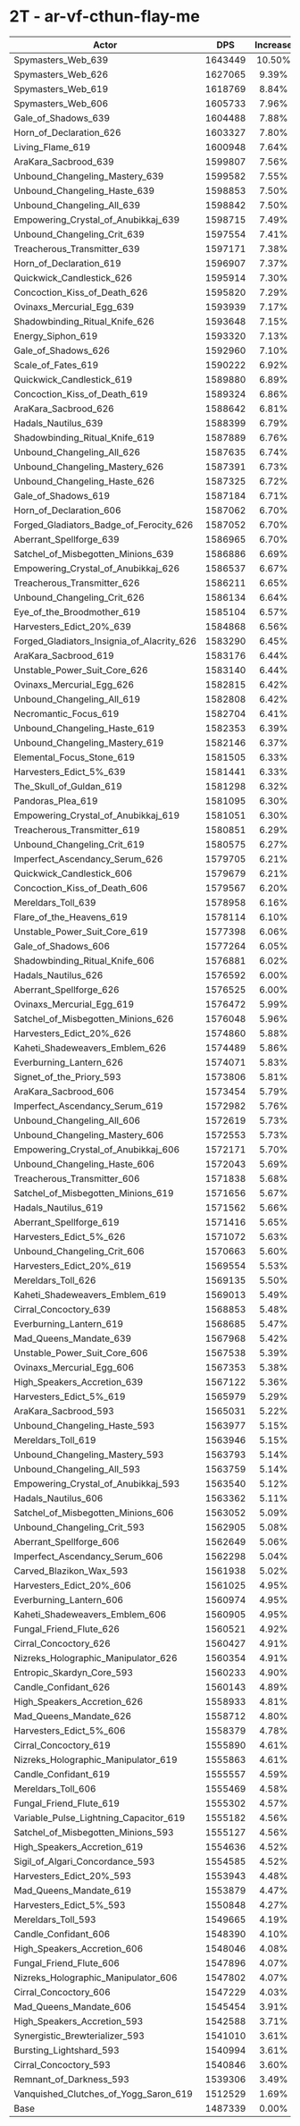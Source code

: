 # 2T - ar-vf-cthun-flay-me
| Actor | DPS | Increase |
|---|:---:|:---:|
|Spymasters_Web_639|1643449|10.50%|
|Spymasters_Web_626|1627065|9.39%|
|Spymasters_Web_619|1618769|8.84%|
|Spymasters_Web_606|1605733|7.96%|
|Gale_of_Shadows_639|1604488|7.88%|
|Horn_of_Declaration_626|1603327|7.80%|
|Living_Flame_619|1600948|7.64%|
|AraKara_Sacbrood_639|1599807|7.56%|
|Unbound_Changeling_Mastery_639|1599582|7.55%|
|Unbound_Changeling_Haste_639|1598853|7.50%|
|Unbound_Changeling_All_639|1598842|7.50%|
|Empowering_Crystal_of_Anubikkaj_639|1598715|7.49%|
|Unbound_Changeling_Crit_639|1597554|7.41%|
|Treacherous_Transmitter_639|1597171|7.38%|
|Horn_of_Declaration_619|1596907|7.37%|
|Quickwick_Candlestick_626|1595914|7.30%|
|Concoction_Kiss_of_Death_626|1595820|7.29%|
|Ovinaxs_Mercurial_Egg_639|1593939|7.17%|
|Shadowbinding_Ritual_Knife_626|1593648|7.15%|
|Energy_Siphon_619|1593320|7.13%|
|Gale_of_Shadows_626|1592960|7.10%|
|Scale_of_Fates_619|1590222|6.92%|
|Quickwick_Candlestick_619|1589880|6.89%|
|Concoction_Kiss_of_Death_619|1589324|6.86%|
|AraKara_Sacbrood_626|1588642|6.81%|
|Hadals_Nautilus_639|1588399|6.79%|
|Shadowbinding_Ritual_Knife_619|1587889|6.76%|
|Unbound_Changeling_All_626|1587635|6.74%|
|Unbound_Changeling_Mastery_626|1587391|6.73%|
|Unbound_Changeling_Haste_626|1587325|6.72%|
|Gale_of_Shadows_619|1587184|6.71%|
|Horn_of_Declaration_606|1587062|6.70%|
|Forged_Gladiators_Badge_of_Ferocity_626|1587052|6.70%|
|Aberrant_Spellforge_639|1586965|6.70%|
|Satchel_of_Misbegotten_Minions_639|1586886|6.69%|
|Empowering_Crystal_of_Anubikkaj_626|1586537|6.67%|
|Treacherous_Transmitter_626|1586211|6.65%|
|Unbound_Changeling_Crit_626|1586134|6.64%|
|Eye_of_the_Broodmother_619|1585104|6.57%|
|Harvesters_Edict_20%_639|1584868|6.56%|
|Forged_Gladiators_Insignia_of_Alacrity_626|1583290|6.45%|
|AraKara_Sacbrood_619|1583176|6.44%|
|Unstable_Power_Suit_Core_626|1583140|6.44%|
|Ovinaxs_Mercurial_Egg_626|1582815|6.42%|
|Unbound_Changeling_All_619|1582808|6.42%|
|Necromantic_Focus_619|1582704|6.41%|
|Unbound_Changeling_Haste_619|1582353|6.39%|
|Unbound_Changeling_Mastery_619|1582146|6.37%|
|Elemental_Focus_Stone_619|1581505|6.33%|
|Harvesters_Edict_5%_639|1581441|6.33%|
|The_Skull_of_Guldan_619|1581298|6.32%|
|Pandoras_Plea_619|1581095|6.30%|
|Empowering_Crystal_of_Anubikkaj_619|1581051|6.30%|
|Treacherous_Transmitter_619|1580851|6.29%|
|Unbound_Changeling_Crit_619|1580575|6.27%|
|Imperfect_Ascendancy_Serum_626|1579705|6.21%|
|Quickwick_Candlestick_606|1579679|6.21%|
|Concoction_Kiss_of_Death_606|1579567|6.20%|
|Mereldars_Toll_639|1578958|6.16%|
|Flare_of_the_Heavens_619|1578114|6.10%|
|Unstable_Power_Suit_Core_619|1577398|6.06%|
|Gale_of_Shadows_606|1577264|6.05%|
|Shadowbinding_Ritual_Knife_606|1576881|6.02%|
|Hadals_Nautilus_626|1576592|6.00%|
|Aberrant_Spellforge_626|1576525|6.00%|
|Ovinaxs_Mercurial_Egg_619|1576472|5.99%|
|Satchel_of_Misbegotten_Minions_626|1576048|5.96%|
|Harvesters_Edict_20%_626|1574860|5.88%|
|Kaheti_Shadeweavers_Emblem_626|1574489|5.86%|
|Everburning_Lantern_626|1574071|5.83%|
|Signet_of_the_Priory_593|1573806|5.81%|
|AraKara_Sacbrood_606|1573454|5.79%|
|Imperfect_Ascendancy_Serum_619|1572982|5.76%|
|Unbound_Changeling_All_606|1572619|5.73%|
|Unbound_Changeling_Mastery_606|1572553|5.73%|
|Empowering_Crystal_of_Anubikkaj_606|1572171|5.70%|
|Unbound_Changeling_Haste_606|1572043|5.69%|
|Treacherous_Transmitter_606|1571838|5.68%|
|Satchel_of_Misbegotten_Minions_619|1571656|5.67%|
|Hadals_Nautilus_619|1571562|5.66%|
|Aberrant_Spellforge_619|1571416|5.65%|
|Harvesters_Edict_5%_626|1571072|5.63%|
|Unbound_Changeling_Crit_606|1570663|5.60%|
|Harvesters_Edict_20%_619|1569554|5.53%|
|Mereldars_Toll_626|1569135|5.50%|
|Kaheti_Shadeweavers_Emblem_619|1569013|5.49%|
|Cirral_Concoctory_639|1568853|5.48%|
|Everburning_Lantern_619|1568685|5.47%|
|Mad_Queens_Mandate_639|1567968|5.42%|
|Unstable_Power_Suit_Core_606|1567538|5.39%|
|Ovinaxs_Mercurial_Egg_606|1567353|5.38%|
|High_Speakers_Accretion_639|1567122|5.36%|
|Harvesters_Edict_5%_619|1565979|5.29%|
|AraKara_Sacbrood_593|1565031|5.22%|
|Unbound_Changeling_Haste_593|1563977|5.15%|
|Mereldars_Toll_619|1563946|5.15%|
|Unbound_Changeling_Mastery_593|1563793|5.14%|
|Unbound_Changeling_All_593|1563759|5.14%|
|Empowering_Crystal_of_Anubikkaj_593|1563540|5.12%|
|Hadals_Nautilus_606|1563362|5.11%|
|Satchel_of_Misbegotten_Minions_606|1563052|5.09%|
|Unbound_Changeling_Crit_593|1562905|5.08%|
|Aberrant_Spellforge_606|1562649|5.06%|
|Imperfect_Ascendancy_Serum_606|1562298|5.04%|
|Carved_Blazikon_Wax_593|1561938|5.02%|
|Harvesters_Edict_20%_606|1561025|4.95%|
|Everburning_Lantern_606|1560974|4.95%|
|Kaheti_Shadeweavers_Emblem_606|1560905|4.95%|
|Fungal_Friend_Flute_626|1560521|4.92%|
|Cirral_Concoctory_626|1560427|4.91%|
|Nizreks_Holographic_Manipulator_626|1560354|4.91%|
|Entropic_Skardyn_Core_593|1560233|4.90%|
|Candle_Confidant_626|1560143|4.89%|
|High_Speakers_Accretion_626|1558933|4.81%|
|Mad_Queens_Mandate_626|1558712|4.80%|
|Harvesters_Edict_5%_606|1558379|4.78%|
|Cirral_Concoctory_619|1555890|4.61%|
|Nizreks_Holographic_Manipulator_619|1555863|4.61%|
|Candle_Confidant_619|1555557|4.59%|
|Mereldars_Toll_606|1555469|4.58%|
|Fungal_Friend_Flute_619|1555302|4.57%|
|Variable_Pulse_Lightning_Capacitor_619|1555182|4.56%|
|Satchel_of_Misbegotten_Minions_593|1555127|4.56%|
|High_Speakers_Accretion_619|1554636|4.52%|
|Sigil_of_Algari_Concordance_593|1554585|4.52%|
|Harvesters_Edict_20%_593|1553943|4.48%|
|Mad_Queens_Mandate_619|1553879|4.47%|
|Harvesters_Edict_5%_593|1550848|4.27%|
|Mereldars_Toll_593|1549665|4.19%|
|Candle_Confidant_606|1548390|4.10%|
|High_Speakers_Accretion_606|1548046|4.08%|
|Fungal_Friend_Flute_606|1547896|4.07%|
|Nizreks_Holographic_Manipulator_606|1547802|4.07%|
|Cirral_Concoctory_606|1547229|4.03%|
|Mad_Queens_Mandate_606|1545454|3.91%|
|High_Speakers_Accretion_593|1542588|3.71%|
|Synergistic_Brewterializer_593|1541010|3.61%|
|Bursting_Lightshard_593|1540994|3.61%|
|Cirral_Concoctory_593|1540846|3.60%|
|Remnant_of_Darkness_593|1539306|3.49%|
|Vanquished_Clutches_of_Yogg_Saron_619|1512529|1.69%|
|Base|1487339|0.00%|
